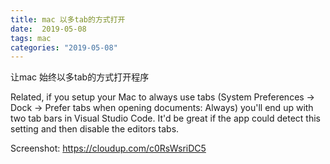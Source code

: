 ```yaml
---
title: mac 以多tab的方式打开
date:  2019-05-08
tags: mac
categories: "2019-05-08"
---
```


让mac 始终以多tab的方式打开程序

Related, if you setup your Mac to always use tabs (System Preferences -> Dock -> Prefer tabs when opening documents: Always) you'll end up with two tab bars in Visual Studio Code. It'd be great if the app could detect this setting and then disable the editors tabs.

Screenshot: https://cloudup.com/c0RsWsriDC5